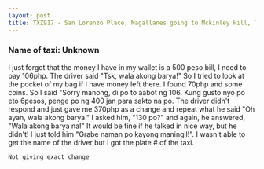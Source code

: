 ```yaml
---
layout: post
title: TXZ917 - San Lorenzo Place, Magallanes going to Mckinley Hill, Taguig
---
```


### Name of taxi: Unknown

I just forgot that the money I have in my wallet is a 500 peso bill, I need to pay 106php. The driver said "Tsk, wala akong barya!" So I tried to look at the pocket of my bag if I have money left there. I found 70php and some coins. So I said "Sorry manong, di po to aabot ng 106. Kung gusto nyo po eto 6pesos, penge po ng 400 jan para sakto na po. The driver didn't respond and just gave me 370php as a change and repeat what he said "Oh ayan, wala akong barya." I asked him, "130 po?" and again, he answered, "Wala akong barya na!"
It would be fine if he talked in nice way, but he didn't! I just told him "Grabe naman po kayong maningil!". I wasn't able to get the name of the driver but I got the plate # of the taxi.

```Not giving exact change```
